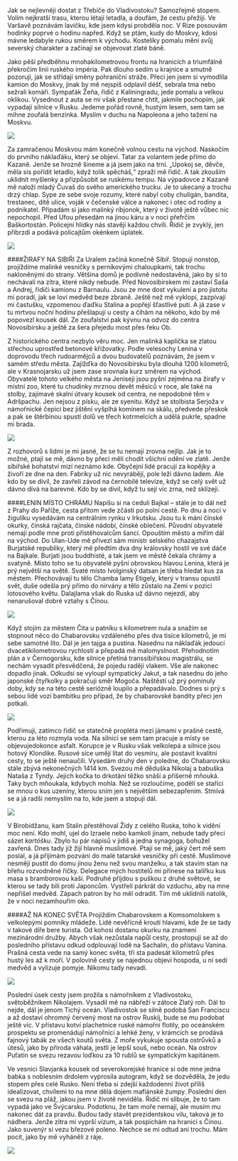Jak se nejlevněji dostat z Třebíče do Vladivostoku? Samozřejmě stopem. Volím nejkratší trasu, kterou létají letadla, a doufám, že cestu přežiji. Ve Varšavě poznávám lavičku, kde jsem kdysi probděla noc. V Rize posouvám hodinky poprvé o hodinu napřed. Když se ptám, kudy do Moskvy, kdosi mávne ledabyle rukou směrem k východu. Kostelíky pomalu mění svůj severský charakter a začínají se objevovat zlaté báně.

Jako pěší předběhnu mnohakilometrovou frontu na hranicích a triumfálně překročím linii ruského impéria. Pak dlouho sedím u krajnice a smutně pozoruji, jak se střídají směny pohraniční stráže. Přeci jen jsem si vymodlila kamion do Moskvy, jinak by mě nejspíš odplavil déšť, sebrala tma nebo sežrali komáři. Sympaťák Žeňa, řidič z Kaliningradu, jede pomalu a velkou oklikou. Vysednout z auta se mi však přestane chtít, jakmile pochopím, jak vypadají silnice v Rusku. Jedeme pořád rovně, hustým lesem, sem tam se mihne zoufalá benzinka. Myslím v duchu na Napoleona a jeho tažení na Moskvu.

![](/img/articles/vychod/vychod1.jpg)

Za zamračenou Moskvou mám konečně volnou cestu na východ. Naskočím do prvního náklaďáku, který se objeví. Tatar za volantem jede přímo do Kazaně. Jenže se hrozně šineme a já jsem jako na trní. „Upokoj se, děvče, měla sis pořídit letadlo, když tolik spěcháš,“ zpraží mě řidič. A tak zkouším uklidnit myšlenky a přizpůsobit se ruskému tempu. Na výpadovce z Kazaně mě naloží mladý Čuvaš do svého amerického trucku. Je to ukecaný a trochu drzý chlap. Sype ze sebe svoje rozumy, které nabyl coby chuligán, bandita, trestanec, dítě ulice, voják v čečenské válce a nakonec i otec od rodiny a podnikatel. Připadám si jako malinký ribjonok, který v životě ještě vůbec nic nepochopil. Před Ufou přesedám na jinou káru a v noci přefrčím Baškortostán. Policejní hlídky nás stavějí každou chvíli. Řidič je zvyklý, jen přibrzdí a podává policajtům okénkem úplatek.

![](/img/articles/vychod/vychod2.jpg)

####ŽIRAFY NA SIBIŘI
Za Uralem začíná konečně Sibiř. Stopuji nonstop, projíždíme malinké vesničky s perníkovými chaloupkami, tak trochu nakloněnými do strany. Většina domů je podivně nedostavěná, jako by si to nechávali na zítra, které nikdy nebude. Před Novosibirskem mi zastaví Saša a Andrej, řidiči kamionu z Barnaulu. Jsou ze mne dost vykulení a pro jistotu mi poradí, jak se loví medvěd beze zbraně. Ještě než mě vyklopí, zazpívají mi častušku, vzpomenou ďaďku Stalina a popřejí šťastlivé puti. A já zase v tu mrtvou noční hodinu přešlapuji u cesty a číhám na někoho, kdo by mě popovezl kousek dál. Ze zoufalství pak kývnu na odvoz do centra Novosibirsku a ještě za šera přejedu most přes řeku Ob.

Z historického centra nezbylo věru moc. Jen malinká kaplička se zlatou střechou uprostřed betonové křižovatky. Podle velesochy Lenina v doprovodu třech rudoarmějců a dvou budovatelů poznávám, že jsem v samém středu města. Zajížďka do Novosibirsku byla dlouhá 1200 kilometrů, ale v Krasnojarsku už jsem zase srovnala kurz směrem na východ. Obyvatelé tohoto velkého města na Jeniseji jsou pyšní zejména na žirafy v místní zoo, které tu chudinky mrznou devět měsíců v roce, ale také na stolby, zajímavé skalní útvary kousek od centra, ne nepodobné těm v Adršpachu. Jen nejsou z písku, ale ze syenitu. Když se stolbista Serjoža v námořnické čepici bez jištění vyšplhá komínem na skálu, předvede přeskok a pak se štěrbinou spustí dolů ve třech kotrmelcích a udělá pukrle, spadne mi brada.

![](/img/articles/vychod/vychod3.jpg)

Z rozhovorů s lidmi je mi jasné, že se tu nemají zrovna nejlíp. Jak je to možné, ptají se mě, dávno by přeci měli chodit všichni odění ve zlatě. Jenže sibiřské bohatství mizí neznámo kde. Obyčejní lidé pracují za kopějky a živoří ze dne na den. Fabriky už nic nevyrábějí, pole leží dávno ladem. Ale kdo by se divil, že zavřeli závod na černobílé televize, když se celý svět už dávno dívá na barevné. Kdo by se divil, když tu sejí víc zrna, než sklízejí.

####LENIN MÍSTO CHRÁMU
Napíšu si na ceduli Bajkal – stále je to dál než z Prahy do Paříže, cesta přitom vede zčásti po polní cestě. Po dnu a noci v žigulíku vysedávám na centrálním rynku v Irkutsku. Jsou tu k mání čínské okurky, čínská rajčata, čínské nádobí, čínské oblečení. Původní obyvatelé
nemají podle mne proti přistěhovalcům šanci. Opouštím město a mířím dál na východ. Do Ulan-Ude mě přivezl sám ministr selského chazajstva
Burjatské republiky, který mě předtím dva dny královsky hostil ve své dáče na Bajkale. Burjati jsou buddhisté, a tak jsem ve městě čekala chrámy a svatyně. Místo toho se tu obyvatelé pyšní obrovskou hlavou Lenina, která je prý největší na světě. Svaté místo Ivolginský datsan je třeba hledat kus za městem. Přechovávají tu tělo Chamba lamy Etigely, který v transu opustil svět, duše odešla prý přímo do nirvány a tělo zůstalo na Zemi v pozici lotosového květu. Dalajlama však do Ruska už dávno nejezdí, aby nenarušoval dobré vztahy s Čínou.

![](/img/articles/vychod/vychod8.jpg)

Když stojím za městem Čita u patníku s kilometrem nula a snažím se stopnout něco do Chabarovsku vzdáleného přes dva tisíce kilometrů, je mi sebe samotné líto. Dál je jen tajga a pustina. Nasednu na náklaďák jedoucí dvacetikilometrovou rychlostí a přepadá mě malomyslnost. Přehodnotím plán a v Černogorsku, kde silnice přetíná transsibiřskou magistrálu, se nechám vysadit přesvědčená, že pojedu raději vlakem. Vše ale nakonec dopadlo jinak. Odkudsi se vyloupl sympatický Jakut, a tak nasednu do jeho japonské čtyřkolky a pokračuji směr Mogoča. Naštěstí už prý pominuly doby, kdy se na této cestě seriózně loupilo a přepadávalo. Dodnes si prý s sebou lidé vozí bambitku pro případ, že by chabarovské bandity přeci jen potkali.

![](/img/articles/vychod/vychod4.jpg)

Podřimuji, zatímco řidič se statečně proplétá mezi jámami v prašné cestě, kterou za léto rozmyla voda. Na silnici se sem tam pracuje a místy se objevujedokonce asfalt. Korupce je v Rusku však velkolepá a silnice jsou hotový Klondike. Rusové sice umějí lítat do vesmíru, ale postavit kvalitní cesty, to se ještě nenaučili. Vysedám druhý den v poledne, do Chabarovsku stále zbývá nekonečných 1414 km. Svezou mě děduška Nikolaj a babuška Nataša z Tyndy. Jejich kočka to drkotání těžko snáší a příšerně mňouká. Taky bych mňoukala, kdybych mohla. Než se rozloučíme, podělí se staříci se mnou o kus uzeniny, kterou sním jen s největším sebezapřením. Stmívá se a já radši nemyslím na to, kde jsem a stopuji dál.

![](/img/articles/vychod/vychod5.jpg)

V Birobidžanu, kam Stalin přestěhoval Židy z celého Ruska, toho k vidění moc není. Kdo mohl, ujel do Izraele nebo kamkoli jinam, nebude tady přeci sázet *kartóšku*. Zbylo tu pár nápisů v jidiš a jedna synagoga, bohužel zavřená. Dnes tady již žijí hlavně muslimové. Ptají se mě, jaký čert mě sem poslal, a já přijímám pozvání do malé tatarské vesničky při cestě. Muslimové nesmějí pustit do domu jinou ženu než svou manželku, a tak stavím stan na břehu rozvodněné říčky. Delegace mých hostitelů mi přinese na talířku kus masa s bramborovou kaší. Podruhé přijdou s puškou z druhé světové, se kterou se tady bili proti Japoncům. Vystřelí párkrát do vzduchu, aby na mne nepřišel medvěd. Zápach patron by ho měl odradit. Tím mě uklidnili natolik, že v noci nezamhouřím oko.

####AŽ NA KONEC SVĚTA
Projíždím Chabarovskem a Komsomolskem s velkolepými pomníky mládeže. Lidé nevěřícně kroutí hlavami, kde že se tady v takové díře bere turista. Od kohosi dostanu okurku na znamení mezinárodní družby. Abych však nezůstala napůl cesty, prostopuji se až do posledního přístavu odkud odplouvají lodě na Sachalin, do přístavu Vanina. Prašná cesta vede na samý konec světa, tři sta padesát kilometrů přes hustý les až k moři. V polovině cesty se najednou objeví hospoda, u ní sedí medvěd a vylizuje pomyje. Nikomu tady nevadí.

![](/img/articles/vychod/vychod6.jpg)

Poslední úsek cesty jsem prožila s námořníkem z Vladivostoku, světoběžníkem Nikolajem. Vysadil mě na nábřeží v zátoce Zlatý roh. Dál to nejde, dál je jenom Tichý oceán. Vladivostok se silně podobá San Franciscu a až dostaví ohromný červený most na ostrov Ruskij, bude se mu podobat ještě víc. V přístavu kotví plachetnice ruské námořní flotily, po oceánském prospektu se promenádují námořníci a lehké ženy, v krámcích se prodává fajnový tabák ze všech koutů světa. Z moře vykukuje spousta ostrůvků a útesů, jako by příroda váhala, jestli je lepší souš, nebo oceán. Na ostrov Puťatin se svezu rezavou loďkou za 10 rublů se sympatickým kapitánem.

Ve vesnici Slavjanka kousek od severokorejské hranice si ode mne jedna babka s noblesním drdolem vyprosila autogram, když se dozvěděla, že jedu stopem přes celé Rusko. Není třeba si zdejší každodenní život příliš idealizovat, chvílemi to na mne dělá dojem mafiánské žumpy. Poslední den se svezu na pláž, jakou jsem v životě neviděla. Řidič mi slibuje, že to tam vypadá jako ve Švýcarsku. Podotknu, že tam
moře nemají, ale musím mu nakonec dát za pravdu. Budou tady stavět prezidentskou vilu, taková je to nádhera. Jenže zítra mi vyprší vízum, a tak pospíchám na hranici s Čínou. Jako suvenýr si vezu březové poleno. Nechce se mi odtud ani trochu. Mám pocit, jako by mě vyháněli z ráje.

![](/img/articles/vychod/vychod7.jpg)
